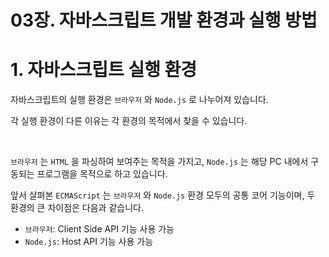 # 03장. 자바스크립트 개발 환경과 실행 방법

# 1. 자바스크립트 실행 환경

자바스크립트의 실행 환경은 `브라우저` 와 `Node.js` 로 나누어져 있습니다.

각 실행 환경이 다른 이유는 각 환경의 목적에서 찾을 수 있습니다.

<br />

`브라우저` 는 `HTML` 을 파싱하여 보여주는 목적을 가지고, `Node.js` 는 해당 PC 내에서 구동되는 프로그램을 목적으로 하고 있습니다.

앞서 살펴본 `ECMAScript` 는 `브라우저` 와 `Node.js` 환경 모두의 공통 코어 기능이며, 두 환경의 큰 차이점은 다음과 같습니다.

* `브라우저`: Client Side API 기능 사용 가능
* `Node.js`: Host API 기능 사용 가능

